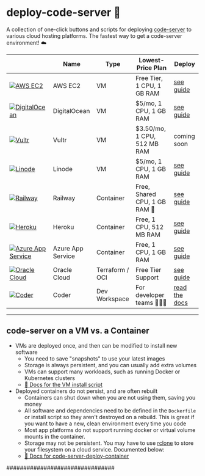 # deploy-code-server 🚀

A collection of one-click buttons and scripts for deploying [code-server](https://github.com/cdr/code-server) to various cloud hosting platforms. The fastest way to get a code-server environment! ☁️

|                                                                                                                 | Name              | Type          | Lowest-Price Plan             | Deploy                                                  |
| --------------------------------------------------------------------------------------------------------------- | ----------------- | ------------- | ----------------------------- | ------------------------------------------------------- |
| [![AWS EC2](img/logo/aws-ec2.png)](https://aws.amazon.com/ec2)                                                  | AWS EC2           | VM            | Free Tier, 1 CPU, 1 GB RAM    | [see guide](guides/aws-ec2.md)                          |
| [![DigitalOcean](img/logo/digitalocean.png)](https://digitalocean.com)                                          | DigitalOcean      | VM            | $5/mo, 1 CPU, 1 GB RAM        | [see guide](guides/digitalocean.md)                     |
| [![Vultr](img/logo/vultr.png)](https://vultr.com)                                                               | Vultr             | VM            | $3.50/mo, 1 CPU, 512 MB RAM   | coming soon                                             |
| [![Linode](img/logo/linode.png)](https://linode.com)                                                            | Linode            | VM            | $5/mo, 1 CPU, 1 GB RAM        | [see guide](guides/linode.md)                           |
| [![Railway](img/logo/railway.png)](https://railway.app)                                                         | Railway           | Container     | Free, Shared CPU, 1 GB RAM 🚀 | [see guide](guides/railway.md)                          |
| [![Heroku](img/logo/heroku.png)](https://heroku.com)                                                            | Heroku            | Container     | Free, 1 CPU, 512 MB RAM       | [see guide](guides/heroku.md)                           |
| [![Azure App Service](img/logo/azure-app-service.png)](https://azure.microsoft.com/en-us/services/app-service/) | Azure App Service | Container     | Free, 1 CPU, 1 GB RAM         | [see guide](https://github.com/bpmct/code-server-azure) |
| [![Oracle Cloud](img/logo/oracle-logo.png)](https://www.oracle.com/cloud/) | Oracle Cloud | Terraform / OCI     | Free Tier Support         | [see guide](https://github.com/oracle-devrel/terraform-oci-code-server) |
| [![Coder](img/logo/coder.png)](https://coder.com/docs)                                                          | Coder             | Dev Workspace | For developer teams 👨🏼‍💻        | [read the docs](https://coder.com/docs)                 |

---

## code-server on a VM vs. a Container

- VMs are deployed once, and then can be modified to install new software
  - You need to save "snapshots" to use your latest images
  - Storage is always persistent, and you can usually add extra volumes
  - VMs can support many workloads, such as running Docker or Kubernetes clusters
  - [👀 Docs for the VM install script](deploy-vm/)
- Deployed containers do not persist, and are often rebuilt
  - Containers can shut down when you are not using them, saving you money
  - All software and dependencies need to be defined in the `Dockerfile` or install script so they aren't destroyed on a rebuild. This is great if you want to have a new, clean environment every time you code
  - Most app platforms do not support running docker or virtual volume mounts in the container.
  - Storage may not be persistent. You may have to use [rclone](https://rclone.org/) to store your filesystem on a cloud service. Documented below:
  - [📄 Docs for code-server-deploy-container](deploy-container/)


################################
